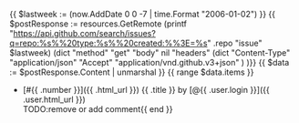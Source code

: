 {{ $lastweek := (now.AddDate 0 0 -7 | time.Format "2006-01-02") }}
{{ $postResponse := resources.GetRemote (printf "https://api.github.com/search/issues?q=repo:%s%%20type:%s%%20created:%%3E=%s" .repo "issue" $lastweek) (dict 
    "method" "get"
    "body" nil
    "headers" (dict 
        "Content-Type" "application/json"
        "Accept" "application/vnd.github.v3+json"
    )
)}}
{{ $data := $postResponse.Content | unmarshal }}
{{ range $data.items }}
* [#{{ .number }}]({{ .html_url }}) {{ .title }} by [@{{ .user.login }}]({{ .user.html_url }})<br>
  TODO:remove or add comment{{ end }}

